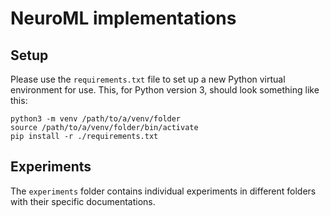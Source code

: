 # NeuroML implementations

## Setup

Please use the `requirements.txt` file to set up a new Python virtual environment for use.
This, for Python version 3, should look something like this:

```
python3 -m venv /path/to/a/venv/folder
source /path/to/a/venv/folder/bin/activate
pip install -r ./requirements.txt
```


## Experiments

The `experiments` folder contains individual experiments in different folders with their specific documentations.
